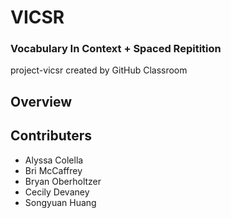 # VICSR
### Vocabulary In Context + Spaced Repitition
project-vicsr created by GitHub Classroom

## Overview

## Contributers
* Alyssa Colella
* Bri McCaffrey
* Bryan Oberholtzer
* Cecily Devaney
* Songyuan Huang
